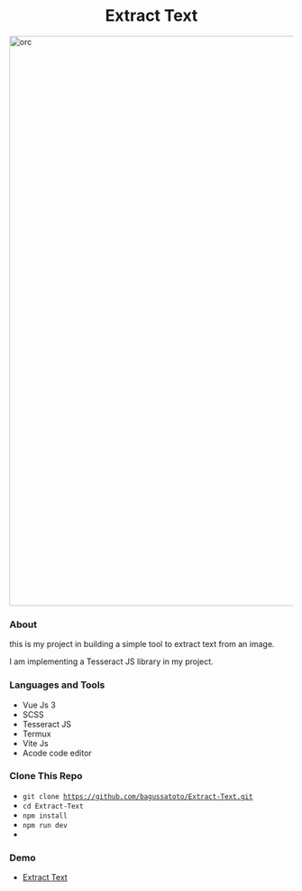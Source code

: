 <h1 align="center">Extract Text</h1>

<img width="1009" alt="orc" src="https://user-images.githubusercontent.com/87259393/185617654-f8c62f65-e614-4d80-8af2-3b46cb29dd90.png">


### About
this is my project in building a simple tool to extract text from an image. 

I am implementing a Tesseract JS library in my project.

### Languages and Tools
- Vue Js 3
- SCSS
- Tesseract JS
- Termux
- Vite Js
- Acode code editor

### Clone This Repo
- <code>git clone https://github.com/bagussatoto/Extract-Text.git </code>
- <code>cd Extract-Text</code>
- <code>npm install</code>
- <code>npm run dev</code>
- 
### Demo 
- [Extract Text](https://extract-image-to-text.vercel.app/)
